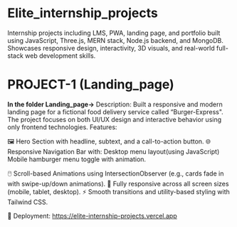 # Elite_internship_projects
Internship projects including LMS, PWA, landing page, and portfolio built using JavaScript, Three.js, MERN stack, Node.js backend, and MongoDB. Showcases responsive design, interactivity, 3D visuals, and real-world full-stack web development skills.
# PROJECT-1 (Landing_page)
 **In the folder Landing_page->**
  Description:
  Built a responsive and modern landing page for a fictional food delivery service called “Burger-Express". The project focuses on both UI/UX design and interactive behavior using only frontend technologies.
  Features:

  🖼️ Hero Section with headline, subtext, and a call-to-action button.
  🌐 Responsive Navigation Bar with:
  Desktop menu layout(using JavaScript)
  Mobile hamburger menu toggle with animation.
  
  🖱️ Scroll-based Animations using IntersectionObserver (e.g., cards fade in with swipe-up/down animations).
  📱 Fully responsive across all screen sizes (mobile, tablet, desktop).
  ⚡ Smooth transitions and utility-based styling with Tailwind CSS.
  
   🔗 Deployment: https://elite-internship-projects.vercel.app   

